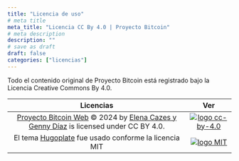 ```yaml
---
title: "Licencia de uso"
# meta title
meta_title: "Licencia CC By 4.0 | Proyecto Bitcoin"
# meta description
description: ""
# save as draft
draft: false
categories: ["licencias"]
---
```


Todo el contenido original de Proyecto Bitcoin está registrado bajo la Licencia Creative Commons By 4.0.

|     Licencias     |   Ver   |
| :---------------: | :-----: |
| [Proyecto Bitcoin Web](https://proyectobitcoin-web.github.io/es/) © 2024 by [Elena Cazes y Genny Díaz](pages/authors) is licensed under CC BY 4.0. | [![logo cc-by-4.0](images/cc-by-4.png "VER licencia")](https://creativecommons.org/licenses/by/4.0/?ref=chooser-v1) |
| El tema [Hugoplate](https://github.com/zeon-studio/hugoplate) fue usado conforme la licencia MIT | [![logo MIT](images/mit-license-logo.png "VER Licencia")](https://github.com/zeon-studio/hugoplate/blob/main/LICENSE) |
